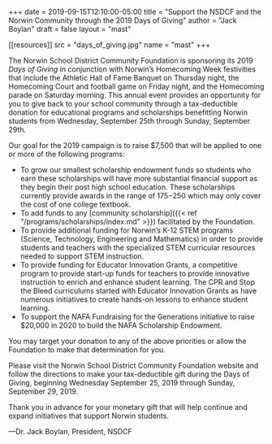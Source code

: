 +++
date    = 2019-09-15T12:10:00-05:00
title   = "Support the NSDCF and the Norwin Community through the 2019 Days of Giving"
author = "Jack Boylan"
draft   = false
layout  = "mast"

[[resources]]
 src = "days_of_giving.jpg"
 name = "mast"
+++

The Norwin School District Community Foundation is sponsoring its 2019 *Days of Giving* in conjunction with Norwin’s Homecoming Week festivities that include the Athletic Hall of Fame Banquet on Thursday night, the Homecoming Court and football game on Friday night, and the Homecoming parade on Saturday morning. This annual event provides an opportunity for you to give back to your school community through a tax-deductible donation for educational programs and scholarships benefitting Norwin students from Wednesday, September 25th through Sunday, September 29th.

Our goal for the 2019 campaign is to raise $7,500 that will be applied to one or more of the following programs:

* To grow our smallest scholarship endowment funds so students who earn these scholarships will have more substantial financial support as they begin their post high school education. These scholarships currently provide awards in the range of $175-$250 which may only cover the cost of one college textbook. 
* To add funds to any [community scholarship]({{< ref "/programs/scholarships/index.md" >}}) facilitated by the Foundation.
* To provide additional funding for Norwin’s K-12 STEM programs (Science, Technology, Engineering and Mathematics) in order to provide students and teachers with the specialized STEM curricular resources needed to support STEM instruction.
* To provide funding for Educator Innovation Grants, a competitive program to provide start-up funds for teachers to provide innovative instruction to enrich and enhance student learning. The CPR and Stop the Bleed curriculums started with Educator Innovation Grants as have numerous initiatives to create hands-on lessons to enhance student learning. 
* To support the NAFA Fundraising for the Generations initiative to raise $20,000 in 2020 to build the NAFA Scholarship Endowment.

You may target your donation to any of the above priorities or allow the Foundation to make that determination for you.

Please visit the Norwin School District Community Foundation website and follow the directions to make your tax-deductible gift during the Days of Giving, beginning Wednesday September 25, 2019 through Sunday, September 29, 2019.

Thank you in advance for your monetary gift that will help continue and expand initiatives that support Norwin students.

&mdash;Dr. Jack Boylan, President, NSDCF
